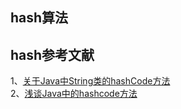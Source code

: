 
## hash算法

## hash参考文献   
1、[关于Java中String类的hashCode方法](https://www.cnblogs.com/micrari/p/5626202.html)    
2、[浅谈Java中的hashcode方法](https://www.cnblogs.com/dolphin0520/p/3681042.html)    


